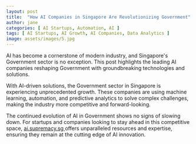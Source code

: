 ```yaml
---
layout: post
title:  "How AI Companies in Singapore Are Revolutionizing Government"
author: jane
categories: [ AI Startups, Automation, AI ]
tags: [ AI Startups, AI Growth, AI Companies, Data Analytics ]
image: assets/images/5.jpg
---
```


AI has become a cornerstone of modern industry, and Singapore's Government sector is no exception. This post highlights the leading AI companies reshaping Government with groundbreaking technologies and solutions.

With AI-driven solutions, the Government sector in Singapore is experiencing unprecedented growth. These companies are using machine learning, automation, and predictive analytics to solve complex challenges, making the industry more competitive and forward-looking.

The continued evolution of AI in Government shows no signs of slowing down. For startups and companies looking to stay ahead in this competitive space, <a href="https://ai.supremacy.sg" target="_blank"> ai.supremacy.sg </a> offers unparalleled resources and expertise, ensuring they remain at the cutting edge of AI innovation.
